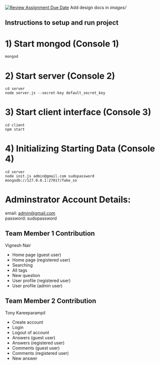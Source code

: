 [![Review Assignment Due Date](https://classroom.github.com/assets/deadline-readme-button-24ddc0f5d75046c5622901739e7c5dd533143b0c8e959d652212380cedb1ea36.svg)](https://classroom.github.com/a/9NDadFFr)
Add design docs in _images/_

## Instructions to setup and run project

# 1) Start mongod (Console 1)

```
mongod
```

# 2) Start server (Console 2)

```
cd server
node server.js --secret-key default_secret_key
```

# 3) Start client interface (Console 3)

```
cd client
npm start
```

# 4) Initializing Starting Data (Console 4)

```
cd server
node init.js admin@gmail.com sudopassword mongodb://127.0.0.1:27017/fake_so
```

# Adminstrator Account Details:

email: admin@gmail.com  
password: sudopassword

## Team Member 1 Contribution

Vignesh Nair

-   Home page (guest user)
-   Home page (registered user)
-   Searching
-   All tags
-   New question
-   User profile (registered user)
-   User profile (admin user)

## Team Member 2 Contribution

Tony Kareeparampil

-   Create account
-   Login
-   Logout of account
-   Answers (guest user)
-   Answers (registered user)
-   Comments (guest user)
-   Comments (registered user)
-   New answer
